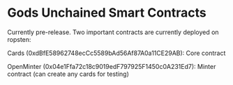 
# Gods Unchained Smart Contracts

Currently pre-release. Two important contracts are currently deployed on ropsten: 

Cards (0xdBfE58962748ecCc5589bAd56Af87A0a11CE29AB): Core contract

OpenMinter (0x04e1Ffa72c18c9019edF797925F1450c0A231Ed7): Minter contract (can create any cards for testing)

